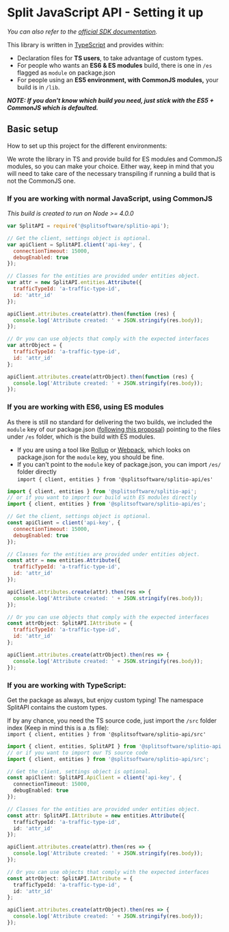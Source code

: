 # Split JavaScript API - Setting it up
_You can also refer to the [official SDK documentation](http://docs.split.io/docs/sdk-overview)._

This library is written in [TypeScript](https://www.typescriptlang.org/) and provides within:
  - Declaration files for **TS users**, to take advantage of custom types.
  - For people who wants an **ES6 & ES modules** build, there is one in `/es` flagged as `module` on package.json
  - For people using an **ES5 environment, with CommonJS modules,** your build is in `/lib`. 

***NOTE: If you don't know which build you need, just stick with the ES5 + CommonJS which is defaulted.***

## Basic setup
How to set up this project for the different environments:

We wrote the library in TS and provide build for ES modules and CommonJS modules, so you can make your choice. Either way,
keep in mind that you will need to take care of the necessary transpiling if running a build that is not the CommonJS one.

### If you are working with normal JavaScript, using CommonJS
_This build is created to run on Node >= 4.0.0_

```JavaScript
var SplitAPI = require('@splitsoftware/splitio-api');

// Get the client, settings object is optional.
var apiClient = SplitAPI.client('api-key', {
  connectionTimeout: 15000,
  debugEnabled: true
});

// Classes for the entities are provided under entities object.
var attr = new SplitAPI.entities.Attribute({
  trafficTypeId: 'a-traffic-type-id',
  id: 'attr_id'
});

apiClient.attributes.create(attr).then(function (res) {
  console.log('Attribute created: ' + JSON.stringify(res.body));
});

// Or you can use objects that comply with the expected interfaces
var attrObject = {
  trafficTypeId: 'a-traffic-type-id',
  id: 'attr_id'
};

apiClient.attributes.create(attrObject).then(function (res) {
  console.log('Attribute created: ' + JSON.stringify(res.body));
});
```

### If you are working with ES6, using ES modules
As there is still no standard for delivering the two builds, we included the `module` key of our package.json ([following this proposal](https://github.com/rollup/rollup/wiki/pkg.module))
pointing to the files under `/es` folder, which is the build with ES modules. 

* If you are using a tool like [Rollup](https://rollupjs.org/) or [Webpack](https://webpack.js.org/), which looks on package.json for the `module` key, you should be fine.
* If you can't point to the `module` key of package.json, you can import `/es/` folder directly  
  `import { client, entities } from '@splitsoftware/splitio-api/es'`

```JavaScript
import { client, entities } from '@splitsoftware/splitio-api';
// or if you want to import our build with ES modules directly
import { client, entities } from '@splitsoftware/splitio-api/es';

// Get the client, settings object is optional.
const apiClient = client('api-key', {
  connectionTimeout: 15000,
  debugEnabled: true
});

// Classes for the entities are provided under entities object.
const attr = new entities.Attribute({
  trafficTypeId: 'a-traffic-type-id',
  id: 'attr_id'
});

apiClient.attributes.create(attr).then(res => {
  console.log('Attribute created: ' + JSON.stringify(res.body));
});

// Or you can use objects that comply with the expected interfaces
const attrObject: SplitAPI.IAttribute = {
  trafficTypeId: 'a-traffic-type-id',
  id: 'attr_id'
};

apiClient.attributes.create(attrObject).then(res => {
  console.log('Attribute created: ' + JSON.stringify(res.body));
});
```

### If you are working with TypeScript:
Get the package as always, but enjoy custom typing! The namespace SplitAPI contains
the custom types.

If by any chance, you need the TS source code, just import the `/src` folder index (Keep in mind this is a .ts file):  
`import { client, entities } from '@splitsoftware/splitio-api/src'`

```TypeScript
import { client, entities, SplitAPI } from '@splitsoftware/splitio-api';
// or if you want to import our TS source code
import { client, entities } from '@splitsoftware/splitio-api/src';

// Get the client, settings object is optional.
const apiClient: SplitAPI.ApiClient = client('api-key', {
  connectionTimeout: 15000,
  debugEnabled: true
});

// Classes for the entities are provided under entities object.
const attr: SplitAPI.IAttribute = new entities.Attribute({
  trafficTypeId: 'a-traffic-type-id',
  id: 'attr_id'
});

apiClient.attributes.create(attr).then(res => {
  console.log('Attribute created: ' + JSON.stringify(res.body));
});

// Or you can use objects that comply with the expected interfaces
const attrObject: SplitAPI.IAttribute = {
  trafficTypeId: 'a-traffic-type-id',
  id: 'attr_id'
};

apiClient.attributes.create(attrObject).then(res => {
  console.log('Attribute created: ' + JSON.stringify(res.body));
});
```
